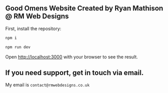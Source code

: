 
## Good Omens Website Created by Ryan Mathison @ RM Web Designs

First, install the repository:

```bash
npm i

npm run dev
```

Open [http://localhost:3000](http://localhost:3000) with your browser to see the result.

## If you need support, get in touch via email.

My email is `contact@rmwebdesigns.co.uk`